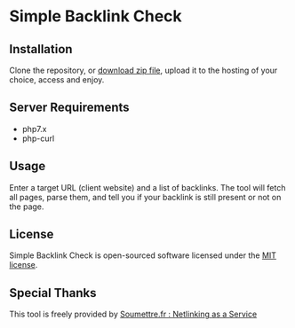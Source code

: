 # Simple Backlink Check

## Installation

Clone the repository, or [download zip file](https://github.com/soumettre/simple-backlink-check/archive/master.zip), upload it to the hosting of your choice, access and enjoy.

## Server Requirements

- php7.x
- php-curl

## Usage

Enter a target URL (client website) and a list of backlinks. The tool will fetch all pages, parse them, and tell you if your backlink is still present or not on the page.

## License

Simple Backlink Check is open-sourced software licensed under the [MIT license](https://opensource.org/licenses/MIT).

## Special Thanks

This tool is freely provided by [Soumettre.fr : Netlinking as a Service](https://soumettre.fr)